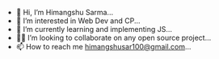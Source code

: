 - 👋 Hi, I’m Himangshu Sarma...
- 👀 I’m interested in Web Dev and CP...
- 🌱 I’m currently learning and implementing JS...
- 👷‍♂️ I’m looking to collaborate on any open source project...
- 📫 How to reach me himangshusar100@gmail.com...

<!---
Himangshu-101/Himangshu-101 is a ✨ special ✨ repository because its `README.md` (this file) appears on your GitHub profile.
You can click the Preview link to take a look at your changes.
--->
